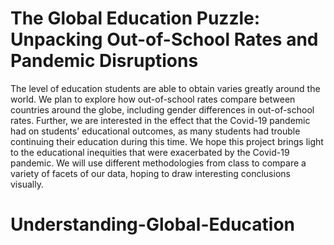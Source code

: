 # The Global Education Puzzle: Unpacking Out-of-School Rates and Pandemic Disruptions
The level of education students are able to obtain varies greatly around the world. We plan to explore how out-of-school rates compare between countries around the globe, including gender differences in out-of-school rates. Further, we are interested in the effect that the Covid-19 pandemic had on students’ educational outcomes, as many students had trouble continuing their education during this time. We hope this project brings light to the educational inequities that were exacerbated by the Covid-19 pandemic. We will use different methodologies from class to compare a variety of facets of our data, hoping to draw interesting conclusions visually. 
# Understanding-Global-Education
